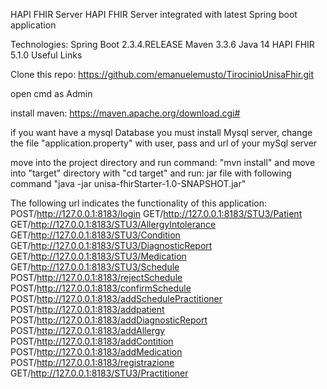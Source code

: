 HAPI FHIR Server
HAPI FHIR Server integrated with latest Spring boot application

Technologies:
Spring Boot 2.3.4.RELEASE
Maven 3.3.6
Java 14
HAPI FHIR 5.1.0
Useful Links

Clone this repo:  https://github.com/emanuelemusto/TirocinioUnisaFhir.git

open cmd as Admin

install maven: https://maven.apache.org/download.cgi#

if you want have a mysql Database you must install Mysql server, change the file "application.property" with user, pass and url of your mySql server

move into the project directory and run command: "mvn install" and move into "target" directory with "cd target" and run: jar file with following command "java -jar unisa-fhirStarter-1.0-SNAPSHOT.jar"


The following url indicates the functionality of this application:
POST/http://127.0.0.1:8183/login
GET/http://127.0.0.1:8183/STU3/Patient
GET/http://127.0.0.1:8183/STU3/AllergyIntolerance
GET/http://127.0.0.1:8183/STU3/Condition
GET/http://127.0.0.1:8183/STU3/DiagnosticReport
GET/http://127.0.0.1:8183/STU3/Medication
GET/http://127.0.0.1:8183/STU3/Schedule
POST/http://127.0.0.1:8183/rejectSchedule
POST/http://127.0.0.1:8183/confirmSchedule
POST/http://127.0.0.1:8183/addSchedulePractitioner
POST/http://127.0.0.1:8183/addpatient
POST/http://127.0.0.1:8183/addDiagnosticReport
POST/http://127.0.0.1:8183/addAllergy
POST/http://127.0.0.1:8183/addContition
POST/http://127.0.0.1:8183/addMedication
POST/http://127.0.0.1:8183/registrazione
GET/http://127.0.0.1:8183/STU3/Practitioner

